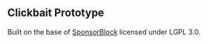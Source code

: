 ## Clickbait Prototype


Built on the base of [SponsorBlock](https://github.com/ajayyy/SponsorBlock) licensed under LGPL 3.0.